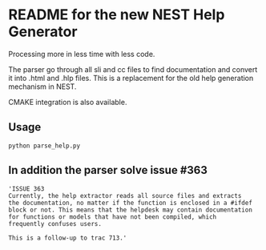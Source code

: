# README for the new NEST Help Generator

Processing more in less time with less code.

The parser go through all sli and cc files to find documentation and 
convert it into .html and .hlp files.
This is a replacement for the old help generation mechanism in NEST.

CMAKE integration is also available.

## Usage

    python parse_help.py

## In addition the parser solve issue \#363

    'ISSUE 363
    Currently, the help extractor reads all source files and extracts 
    the documentation, no matter if the function is enclosed in a #ifdef
    block or not. This means that the helpdesk may contain documentation
    for functions or models that have not been compiled, which 
    frequently confuses users.

    This is a follow-up to trac 713.'
